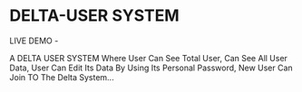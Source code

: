 
# DELTA-USER SYSTEM

LIVE DEMO - 

A DELTA USER SYSTEM Where User Can See Total User, Can See All User Data, User Can Edit Its Data By Using Its Personal Password, New User Can Join TO The Delta System... 
